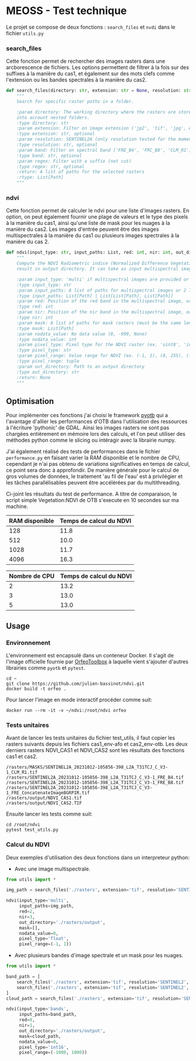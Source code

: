 # MEOSS - Test technique

Le projet se compose de deux fonctions : `search_files` et `nvdi` dans le fichier `utils.py`

### search_files

Cette fonction permet de rechercher des images rasters dans une arcborescence de fichiers.
Les options permettent de filtrer à la fois sur des suffixes à la manière du cas1, et également sur des mots clefs comme
l'extension ou les bandes spectrales à la manière du cas2.

```python
def search_files(directory: str, extension: str = None, resolution: str = None, band: str = None, regex: str = None) -> List[Path]:
    """
    Search for specific raster paths in a folder.

    :param directory: The working directory where the rasters are stored. This function is recursive thus it also takes
    into account nested folders.
    :type directory: str
    :param extension: Filter on image extension ('jp2', 'tif', 'jpg', etc...)
    :type extension: str, optional
    :param resolution: SENTINEL2A (only resolution tested for the moment)
    :type resolution: str, optional
    :param band: Filter on spectral band ('FRE_B4', 'FRC_B8', 'CLM_R1', etc...)
    :type band: str, optional
    :param regex: Filter with a suffix (not cut)
    :type regex: str, optional
    :return: A list of paths for the selected rasters
    :rtype: List[Path]
    """
```

### ndvi

Cette fonction permet de calculer le ndvi pour une liste d'images rasters.
En option, on peut également fournir une plage de valeurs et le type des pixels à la manière du cas1, ainsi qu'une liste
de mask pour les nuages à la manière du cas2.
Les images d'entrée peuvent être des images multispectrales à la manière du cas1 ou plusieurs images spectrales à la manière
du cas 2.

```python
def ndvi(input_type: str, input_paths: List, red: int, nir: int, out_directory: str, mask: List[Path] = [], nodata_value: int = 0, pixel_type: str = 'float', pixel_range: tuple = (-1, 1)) -> None:
    """
    Compute the NDVI Radiometric indice (Normalized Difference Vegetation Index) from the input rasters and store the
    result in output directory. It can take as input multispectral images or single band images.

    :param input_type: 'multi' if multispectral images are provided or 'bands' if red-band and nir-band images are provided
    :type input_type: str
    :param input_paths: A list of paths for multispectral images or 2 lists of paths for red and nir images.
    :type input_paths: List[Path] | List[List[Path], List[Path]]
    :param red: Position of the red band in the multispectral image, or position of the red list in the input_paths list
    :type red: int
    :param nir: Position of the nir band in the multispectral image, or position of the nir list in the input_paths list
    :type nir: int
    :param mask: A list of paths for mask rasters (must be the same length as input_paths), else empty list []
    :type mask: List[Path]
    :param nodata_value: No data value (0, -999, None)
    :type nodata_value: int
    :param pixel_type: Pixel type for the NDVI raster (ex. 'uint8', 'int16', 'float')
    :type pixel_type: str
    :param pixel_range: Value range for NDVI (ex. (-1, 1), (0, 255), (-1000, 1000))
    :type pixel_range: tuple
    :param out_directory: Path to an output directory
    :type out_directory: str
    :return: None
    """
```

## Optimisation

Pour implémenter ces fonctions j'ai choisi le framework [pyotb](https://pypi.org/project/pyotb/) qui a l'avantage d'allier les performances d'OTB dans
l'utilisation des ressources à l'écriture 'pythonic' de GDAL. Ainsi les images rasters ne sont pas chargées entièrement
en mémoire lors des calculs, et l'on peut utiliser des méthodes python comme le slicing ou intéragir avec la librairie
numpy.<br>

J'ai également réalisé des tests de performances dans le fichier `performance.py` en faisant varier la RAM disponible 
et le nombre de CPU, cependant je n'ai pas obtenu de variations significatives en temps de calcul, ce point sera donc à 
approfondir. De manière générale pour le calcul de gros volumes de données, le traitement 'au fil de l'eau' est à privilégier 
et les tâches parallélisables peuvent être accélérées par du multithreading.
<br> 

Ci-joint les résultats du test de performance. A titre de comparaison, le script simple Vegetation:NDVI de OTB s'execute en 
10 secondes sur ma machine.

| RAM disponible | Temps de calcul du NDVI |
| --------------- | ------------------|
| 128 | 11.8 |
|512 | 10.0 |
| 1028 | 11.7 |
| 4096 | 16.3 |

| Nombre de CPU | Temps de calcul du NDVI |
| ------------- | ----------------------- |
| 2 | 13.2 |
| 3 | 13.0 |
| 5 | 13.0 |

## Usage

### Environnement

L'environnement est encapsulé dans un conteneur Docker. Il s'agit de l'image officielle fournie par [OrfeoToolbox](https://hub.docker.com/r/orfeotoolbox/otb)
à laquelle vient s'ajouter d'autres librairies comme `pyotb` et `pytest`.

```shell
cd ~
git clone https://github.com/julien-bassinot/ndvi.git
docker build -t orfeo .
```

Pour lancer l'image en mode interactif procéder comme suit:

```shell
docker run --rm -it -v ~/ndvi:/root/ndvi orfeo
```

### Tests unitaires

Avant de lancer les tests unitaires du fichier test_utils, il faut copier les rasters suivants depuis les fichiers cas1_env-afo
et cas2_env-otb. Les deux derniers rasters NDVI_CAS1 et NDVI_CAS2 sont les résultats des fonctions cas1 et cas2.

```shell
/rasters/MASKS/SENTINEL2A_20231012-105856-398_L2A_T31TCJ_C_V3-1_CLM_R1.tif
/rasters/SENTINEL2A_20231012-105856-398_L2A_T31TCJ_C_V3-1_FRE_B4.tif
/rasters/SENTINEL2A_20231012-105856-398_L2A_T31TCJ_C_V3-1_FRE_B8.tif
/rasters/SENTINEL2A_20231012-105856-398_L2A_T31TCJ_C_V3-1_FRE_ConcatenateImageBGRPIR.tif
/rasters/output/NDVI_CAS1.tif
/rasters/output/NDVI_CAS2.TIF
```

Ensuite lancer les tests comme suit:

```shell
cd /root/ndvi
pytest test_utils.py
```

### Calcul du NDVI

Deux exemples d'utilisation des deux fonctions dans un interpreteur python:

- Avec une image multispectrale.
```python
from utils import *

img_path = search_files('./rasters', extension='tif', resolution='SENTINEL2', regex='_FRE_ConcatenateImageBGRPIR.tif')

ndvi(input_type='multi', 
     input_paths=img_path, 
     red=2, 
     nir=3, 
     out_directory='./rasters/output', 
     mask=[],
     nodata_value=0, 
     pixel_type='float', 
     pixel_range=(-1, 1))
```

- Avec plusieurs bandes d'image spectrale et un mask pour les nuages.

```python
from utils import *

band_path = [
    search_files('./rasters', extension='tif', resolution='SENTINEL2', band='FRE_B4.')
    search_files('./rasters', extension='tif', resolution='SENTINEL2', band='FRE_B8.')
]
cloud_path = search_files('./rasters', extension='tif', resolution='SENTINEL2', band='CLM_R1')

ndvi(input_type='bands', 
     input_paths=band_path, 
     red=0, 
     nir=1, 
     out_directory='./rasters/output', 
     mask=cloud_path,
     nodata_value=0, 
     pixel_type='int16', 
     pixel_range=(-1000, 1000))
```

